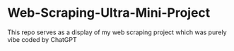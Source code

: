 # Web-Scraping-Ultra-Mini-Project
This repo serves as a display of my web scraping project which was purely vibe coded by ChatGPT
